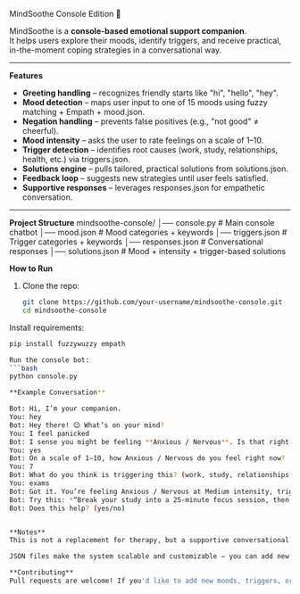 MindSoothe Console Edition 💙

MindSoothe is a **console-based emotional support companion**.  
It helps users explore their moods, identify triggers, and receive practical, in-the-moment coping strategies in a conversational way.

---

**Features**
- **Greeting handling** – recognizes friendly starts like "hi", "hello", "hey".
- **Mood detection** – maps user input to one of 15 moods using fuzzy matching + Empath + mood.json.
- **Negation handling** – prevents false positives (e.g., "not good" ≠ cheerful).
- **Mood intensity** – asks the user to rate feelings on a scale of 1–10.
- **Trigger detection** – identifies root causes (work, study, relationships, health, etc.) via triggers.json.
- **Solutions engine** – pulls tailored, practical solutions from solutions.json.
- **Feedback loop** – suggests new strategies until user feels satisfied.
- **Supportive responses** – leverages responses.json for empathetic conversation.

---

**Project Structure**
mindsoothe-console/
│── console.py # Main console chatbot
│── mood.json # Mood categories + keywords
│── triggers.json # Trigger categories + keywords
│── responses.json # Conversational responses
│── solutions.json # Mood + intensity + trigger-based solutions



 **How to Run**
1. Clone the repo:
   ```bash
   git clone https://github.com/your-username/mindsoothe-console.git
   cd mindsoothe-console
   
Install requirements:
   ```bash
   pip install fuzzywuzzy empath

Run the console bot:
   ```bash
   python console.py

**Example Conversation**

Bot: Hi, I’m your companion.
You: hey
Bot: Hey there! 😊 What’s on your mind?
You: I feel panicked
Bot: I sense you might be feeling **Anxious / Nervous**. Is that right? (yes/no)
You: yes
Bot: On a scale of 1–10, how Anxious / Nervous do you feel right now?
You: 7
Bot: What do you think is triggering this? (work, study, relationships, health, etc.)
You: exams
Bot: Got it. You’re feeling Anxious / Nervous at Medium intensity, triggered by Study.
Bot: Try this: *“Break your study into a 25-minute focus session, then take a 5-minute pause.”*
Bot: Does this help? (yes/no)


**Notes**
This is not a replacement for therapy, but a supportive conversational tool.

JSON files make the system scalable and customizable — you can add new moods, triggers, and solutions anytime.

**Contributing**
Pull requests are welcome! If you'd like to add new moods, triggers, or coping strategies, just edit the corresponding JSON files and submit a PR.

